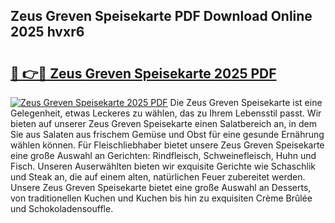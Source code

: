 ## Zeus Greven Speisekarte PDF Download Online 2025 hvxr6

# <h2><a href="http://gcd7rui.nevu.top/?p=Zeus+Greven+Speisekarte">🔗 👉🔴 Zeus Greven Speisekarte 2025 PDF</a></h2>

[![Zeus Greven Speisekarte 2025 PDF](https://i.imgur.com/dBaPXMq.png)](http://gcd7rui.nevu.top/?p=Zeus+Greven+Speisekarte)
Die Zeus Greven Speisekarte ist eine Gelegenheit, etwas Leckeres zu wählen, das zu Ihrem Lebensstil passt. Wir bieten auf unserer Zeus Greven Speisekarte einen Salatbereich an, in dem Sie aus Salaten aus frischem Gemüse und Obst für eine gesunde Ernährung wählen können. Für Fleischliebhaber bietet unsere Zeus Greven Speisekarte eine große Auswahl an Gerichten: Rindfleisch, Schweinefleisch, Huhn und Fisch. Unseren Auserwählten bieten wir exquisite Gerichte wie Schaschlik und Steak an, die auf einem alten, natürlichen Feuer zubereitet werden. Unsere Zeus Greven Speisekarte bietet eine große Auswahl an Desserts, von traditionellen Kuchen und Kuchen bis hin zu exquisiten Crème Brûlée und Schokoladensouffle.
